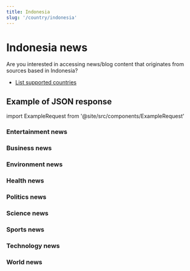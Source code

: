 ```yaml
---
title: Indonesia
slug: '/country/indonesia'
---
```


# Indonesia news

Are you interested in accessing news/blog content that originates from sources based in Indonesia?

- [List supported countries](/get-articles/countries)

## Example of JSON response

import ExampleRequest from '@site/src/components/ExampleRequest'

### Entertainment news
<ExampleRequest url="https://apitube.io/v1/news/articles?limit=2&category=news/Arts_and_Entertainment&country=id"></ExampleRequest>

### Business news
<ExampleRequest url="https://apitube.io/v1/news/articles?limit=2&category=news/Business&country=id"></ExampleRequest>

### Environment news
<ExampleRequest url="https://apitube.io/v1/news/articles?limit=2&category=news/Environment&country=id"></ExampleRequest>

### Health news
<ExampleRequest url="https://apitube.io/v1/news/articles?limit=2&category=news/Health&country=id"></ExampleRequest>

### Politics news
<ExampleRequest url="https://apitube.io/v1/news/articles?limit=2&category=news/Politics&country=id"></ExampleRequest>

### Science news
<ExampleRequest url="https://apitube.io/v1/news/articles?limit=2&category=news/Science&country=id"></ExampleRequest>

### Sports news
<ExampleRequest url="https://apitube.io/v1/news/articles?limit=2&category=news/Sports&country=id"></ExampleRequest>

### Technology news
<ExampleRequest url="https://apitube.io/v1/news/articles?limit=2&category=news/Technology&country=id"></ExampleRequest>

### World news
<ExampleRequest url="https://apitube.io/v1/news/articles?limit=2&category=news/World&country=id"></ExampleRequest>
